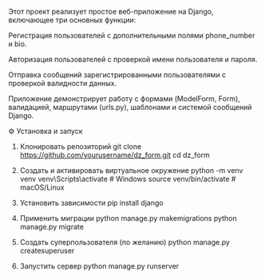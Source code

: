 Этот проект реализует простое веб-приложение на Django, включающее три основных функции:

Регистрация пользователей с дополнительными полями phone_number и bio.

Авторизация пользователей с проверкой имени пользователя и пароля.

Отправка сообщений зарегистрированными пользователями с проверкой валидности данных.

Приложение демонстрирует работу с формами (ModelForm, Form), валидацией, маршрутами (urls.py), шаблонами и системой сообщений Django.

⚙️ Установка и запуск
1. Клонировать репозиторий
git clone https://github.com/yourusername/dz_form.git
cd dz_form

2. Создать и активировать виртуальное окружение
python -m venv venv
venv\Scripts\activate   # Windows
source venv/bin/activate  # macOS/Linux

3. Установить зависимости
pip install django

4. Применить миграции
python manage.py makemigrations
python manage.py migrate

5. Создать суперпользователя (по желанию)
python manage.py createsuperuser

6. Запустить сервер
python manage.py runserver
